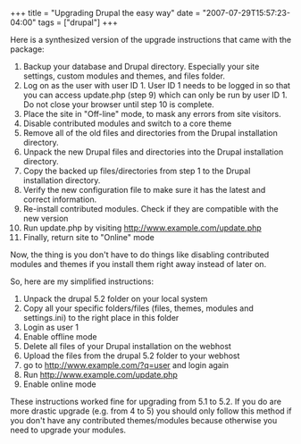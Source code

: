 +++
title = "Upgrading Drupal the easy way"
date = "2007-07-29T15:57:23-04:00"
tags = ["drupal"]
+++
<p>Here is a synthesized version of the upgrade instructions that came with the package:</p>

<ol>

<li>Backup your database and Drupal directory.  Especially your site settings, custom modules and themes, and files folder.</li>

<li>Log on as the user with user ID 1.  User ID 1 needs to be logged in so that you can access update.php (step 9) which can only be run by user ID 1.  Do not close your browser until step 10 is complete.</li>

<li>Place the site in "Off-line" mode, to mask any errors from site visitors.</li>

<li>Disable contributed modules and switch to a core theme</li>

<li>Remove all of the old files and directories from the Drupal installation directory.</li>

<li>Unpack the new Drupal files and directories into the Drupal installation directory.</li>

<li>Copy the backed up files/directories from step 1 to the Drupal installation directory.</li>

<li>Verify the new configuration file to make sure it has the latest and correct information.</li>

<li>Re-install contributed modules.   Check if they are compatible with the new version</li>

<li>Run update.php by visiting <a href="http://www.example.com/update.php" title="http://www.example.com/update.php">http://www.example.com/update.php</a></li>

<li>Finally, return site to "Online" mode</li>

</ol>

<p>Now, the thing is you don't have to do things like disabling contributed modules and themes if you install them right away instead of later on.</p>

<p>So, here are my simplified instructions:</p>

<ol>

<li>Unpack the drupal 5.2 folder on your local system</li>

<li>Copy all your specific folders/files (files, themes, modules and settings.ini) to the right place in this folder</li>

<li>Login as user 1</li>

<li>Enable offline mode</li>

<li>Delete all files of your Drupal installation on the webhost</li>

<li>Upload the files from the drupal 5.2 folder to your webhost</li>

<li>go to <a href="http://www.example.com/?q=user" title="http://www.example.com/?q=user">http://www.example.com/?q=user</a> and login again</li>

<li>Run <a href="http://www.example.com/update.php" title="http://www.example.com/update.php">http://www.example.com/update.php</a></li>

<li>Enable online mode</li>

</ol>

<p>These instructions worked fine for upgrading from 5.1 to 5.2.  If you do are more drastic upgrade (e.g. from 4 to 5) you should only follow this method if you don't have any contributed themes/modules because otherwise you need to upgrade your modules.</p>

